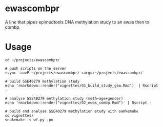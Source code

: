# ewascombpr
A line that pipes epimedtools DNA methylation study to an ewas then to combp.


# Usage
  
```
cd ~/projects/ewascombpr/

# push scripts on the server
rsync -auvP ~/projects/ewascombpr/ cargo:~/projects/ewascombpr/

# build GSE40279 methylation study
echo 'rmarkdown::render("vignettes/01_build_study_geo.Rmd")' | Rscript -

# analyse GSE40279 methylation study (meth~age+gender)
echo 'rmarkdown::render("vignettes/02_ewas_combp.Rmd")' | Rscript -

# build and analyse GSE40279 methylation study with sankemake
cd vignettes/
snakemake -s wf.py -pn
```
